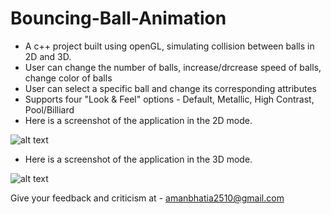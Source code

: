 
Bouncing-Ball-Animation
========================

- A c++ project built using openGL, simulating collision between balls in 2D and 3D.
- User can change the number of balls, increase/drcrease speed of balls, change color of balls
- User can select a specific ball and change its corresponding attributes
- Supports four "Look & Feel" options - Default, Metallic, High Contrast, Pool/Billiard
- Here is a screenshot of the application in the 2D mode.

![alt text][screenshot2d]

[screenshot2d]: ./Screenshot1.png "Screenshot2d"

- Here is a screenshot of the application in the 3D mode.

![alt text][screenshot3d]

[screenshot3d]: ./Screenshot2.png "Screenshot3d"



Give your feedback and criticism at - amanbhatia2510@gmail.com
